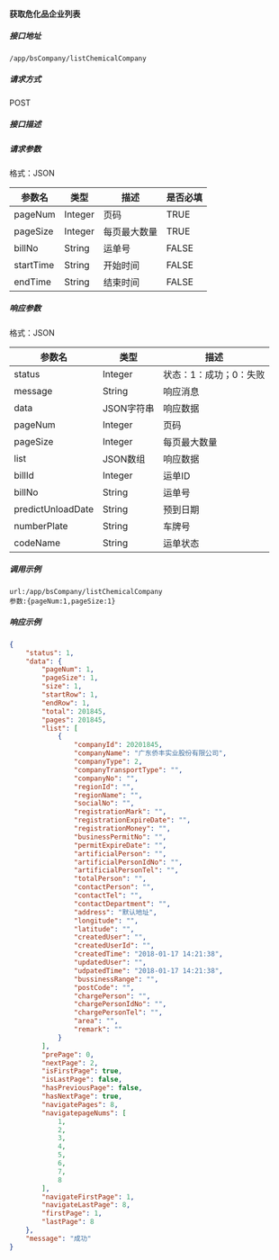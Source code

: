 #### 获取危化品企业列表

##### 接口地址

```
/app/bsCompany/listChemicalCompany
```

##### 请求方式

POST

##### 接口描述

##### 请求参数

格式：JSON

| 参数名 | 类型 | 描述 | 是否必填 |
| --- | --- | --- | --- |
| pageNum| Integer | 页码| TRUE |
| pageSize| Integer | 每页最大数量| TRUE |
| billNo| String| 运单号| FALSE|
| startTime| String| 开始时间| FALSE |
| endTime| String| 结束时间| FALSE|

##### 响应参数

格式：JSON

| 参数名 | 类型 | 描述 |
| --- | --- | --- |
| status| Integer | 状态：1：成功；0：失败 |
| message| String | 响应消息 |
| data| JSON字符串| 响应数据 |
| pageNum| Integer | 页码|
| pageSize| Integer | 每页最大数量|
| list| JSON数组| 响应数据|
| billId| Integer | 运单ID|
| billNo| String| 运单号|
| predictUnloadDate| String | 预到日期|
| numberPlate| String| 车牌号 |
| codeName| String| 运单状态 |

##### 调用示例

```
url:/app/bsCompany/listChemicalCompany
参数:{pageNum:1,pageSize:1}
```

##### 响应示例
``` json
{
    "status": 1,
    "data": {
        "pageNum": 1,
        "pageSize": 1,
        "size": 1,
        "startRow": 1,
        "endRow": 1,
        "total": 201845,
        "pages": 201845,
        "list": [
            {
                "companyId": 20201845,
                "companyName": "广东侨丰实业股份有限公司",
                "companyType": 2,
                "companyTransportType": "",
                "companyNo": "",
                "regionId": "",
                "regionName": "",
                "socialNo": "",
                "registrationMark": "",
                "registrationExpireDate": "",
                "registrationMoney": "",
                "businessPermitNo": "",
                "permitExpireDate": "",
                "artificialPerson": "",
                "artificialPersonIdNo": "",
                "artificialPersonTel": "",
                "totalPerson": "",
                "contactPerson": "",
                "contactTel": "",
                "contactDepartment": "",
                "address": "默认地址",
                "longitude": "",
                "latitude": "",
                "createdUser": "",
                "createdUserId": "",
                "createdTime": "2018-01-17 14:21:38",
                "updatedUser": "",
                "udpatedTime": "2018-01-17 14:21:38",
                "bussinessRange": "",
                "postCode": "",
                "chargePerson": "",
                "chargePersonIdNo": "",
                "chargePersonTel": "",
                "area": "",
                "remark": ""
            }
        ],
        "prePage": 0,
        "nextPage": 2,
        "isFirstPage": true,
        "isLastPage": false,
        "hasPreviousPage": false,
        "hasNextPage": true,
        "navigatePages": 8,
        "navigatepageNums": [
            1,
            2,
            3,
            4,
            5,
            6,
            7,
            8
        ],
        "navigateFirstPage": 1,
        "navigateLastPage": 8,
        "firstPage": 1,
        "lastPage": 8
    },
    "message": "成功"
}
```
